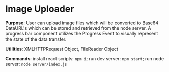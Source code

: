 # Image Uploader

**Purpose**: User can upload image files which will be converted to Base64 DataURL's which can be stored and retrieved from the node server. A progress bar component utilizes the Progress Event to visually represent the state of the data transfer.

**Utilities**: XMLHTTPRequest Object, FileReader Object

**Commands**: install react scripts: `npm i`; run dev server: `npm start`; run node server: `node server/index.js`
